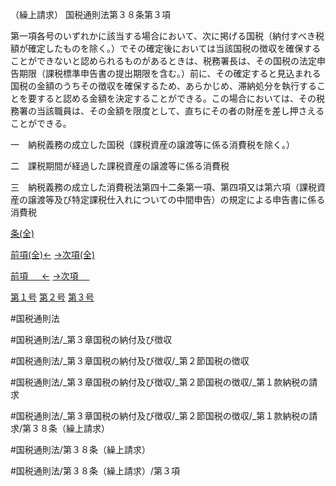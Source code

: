 （繰上請求）
国税通則法第３８条第３項

第一項各号のいずれかに該当する場合において、次に掲げる国税（納付すべき税額が確定したものを除く。）でその確定後においては当該国税の徴収を確保することができないと認められるものがあるときは、税務署長は、その国税の法定申告期限（課税標準申告書の提出期限を含む。）前に、その確定すると見込まれる国税の金額のうちその徴収を確保するため、あらかじめ、滞納処分を執行することを要すると認める金額を決定することができる。この場合においては、その税務署の当該職員は、その金額を限度として、直ちにその者の財産を差し押さえることができる。

一　納税義務の成立した国税（課税資産の譲渡等に係る消費税を除く。）

二　課税期間が経過した課税資産の譲渡等に係る消費税

三　納税義務の成立した消費税法第四十二条第一項、第四項又は第六項（課税資産の譲渡等及び特定課税仕入れについての中間申告）の規定による申告書に係る消費税

[条(全)](国税通則法＿＿＿＿＿第３８条_.md)

[前項(全)←](国税通則法＿＿＿＿＿第３８条第２項_.md)    [→次項(全)](国税通則法＿＿＿＿＿第３８条第４項_.md)

[前項 　 ←](国税通則法＿＿＿＿＿第３８条第２項.md)    [→次項 　 ](国税通則法＿＿＿＿＿第３８条第４項.md)

[第１号](国税通則法＿＿＿＿＿第３８条第３項第１号.md)  [第２号](国税通則法＿＿＿＿＿第３８条第３項第２号.md)  [第３号](国税通則法＿＿＿＿＿第３８条第３項第３号.md)  

#国税通則法

#国税通則法/_第３章国税の納付及び徴収

#国税通則法/_第３章国税の納付及び徴収/_第２節国税の徴収

#国税通則法/_第３章国税の納付及び徴収/_第２節国税の徴収/_第１款納税の請求

#国税通則法/_第３章国税の納付及び徴収/_第２節国税の徴収/_第１款納税の請求/第３８条（繰上請求）

#国税通則法/第３８条（繰上請求）

#国税通則法/第３８条（繰上請求）/第３項

